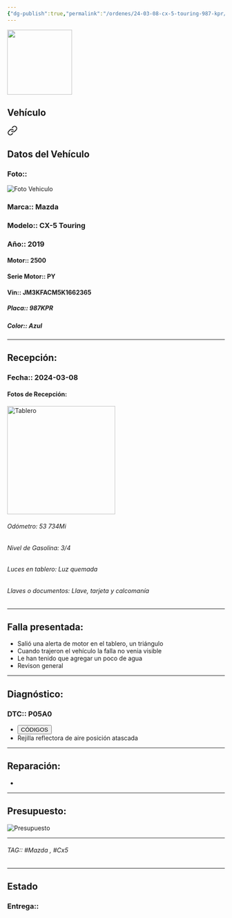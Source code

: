 ```yaml
---
{"dg-publish":true,"permalink":"/ordenes/24-03-08-cx-5-touring-987-kpr/"}
---
```


<img src="https://lh3.googleusercontent.com/d/137fl3TIZ0-PU8b-Pt0bsjclwHub_u78G" width="150">

## Vehículo

<div class="transclusion internal-embed is-loaded"><a class="markdown-embed-link" href="/vehiculos/mazda/cx-5-touring-987-kpr/#datos-del-vehiculo" aria-label="Open link"><svg xmlns="http://www.w3.org/2000/svg" width="24" height="24" viewBox="0 0 24 24" fill="none" stroke="currentColor" stroke-width="2" stroke-linecap="round" stroke-linejoin="round" class="svg-icon lucide-link"><path d="M10 13a5 5 0 0 0 7.54.54l3-3a5 5 0 0 0-7.07-7.07l-1.72 1.71"></path><path d="M14 11a5 5 0 0 0-7.54-.54l-3 3a5 5 0 0 0 7.07 7.07l1.71-1.71"></path></svg></a><div class="markdown-embed">



## Datos del Vehículo 
### Foto:: 
<img src="https://lh3.googleusercontent.com/d/" Alt="Foto Vehiculo">

### Marca:: Mazda
### Modelo:: CX-5 Touring
### Año:: 2019
#### Motor:: 2500
#### Serie Motor:: PY
#### Vin:: JM3KFACM5K1662365
##### Placa:: 987KPR
##### Color:: Azul
---


</div></div>


## Recepción:
### Fecha:: 2024-03-08
#### Fotos de Recepción: 
<img src="https://lh3.googleusercontent.com/d/" width="250" Alt="Tablero">

###### Odómetro: 53 734Mi
###### Nivel de Gasolina: 3/4
###### Luces en tablero: Luz quemada 
###### Llaves o documentos: Llave, tarjeta y calcomanía 

---

## Falla presentada:
- Salió una alerta de motor en el tablero, un triángulo 
- Cuando trajeron el vehículo la falla no venia visible 
- Le han tenido que agregar un poco de agua 
- Revison general


---

## Diagnóstico:
### DTC:: P05A0

- <a href="http"><button class="btn success">CÓDIGOS</button></a>
- Rejilla reflectora de aire posición atascada 

---
## Reparación:
- 

---

## Presupuesto:

<img src="https://lh3.googleusercontent.com/d/" Alt="Presupuesto">

---

###### TAG:: #Mazda , #Cx5 

---

## Estado

### Entrega:: 


